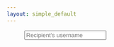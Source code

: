 ```yaml
---
layout: simple_default
---
```

<div class="container-fluid" style="max-width: 40rem">
	<dir class="row mx-0 px-0">
		<div class="input-group input-group-lg">
		  <div class="input-group-prepend">
		    <span class="input-group-text" id="inputGroup-sizing-lg"><i class="fas fa-search"></i></span>
		  </div>
		  <input type="text" class="form-control" aria-label="Sizing example input" placeholder="Recipient's username" aria-describedby="inputGroup-sizing-lg">
		</div>
	</dir>
</div>
